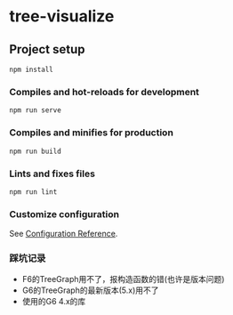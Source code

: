 # tree-visualize

## Project setup
```
npm install
```

### Compiles and hot-reloads for development
```
npm run serve
```

### Compiles and minifies for production
```
npm run build
```

### Lints and fixes files
```
npm run lint
```

### Customize configuration
See [Configuration Reference](https://cli.vuejs.org/config/).


### 踩坑记录  
- F6的TreeGraph用不了，报构造函数的错(也许是版本问题)  
- G6的TreeGraph的最新版本(5.x)用不了  
- 使用的G6 4.x的库  
